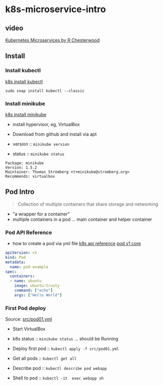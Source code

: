 # k8s-microservice-intro
## video
[Kubernetes Microservices by R Chesterwood](https://livevideo.manning.com/course/80/kubernetes-microservices)
## Install
### Install kubectl
[k8s install kubectl](https://kubernetes.io/docs/tasks/tools/install-kubectl/)

`sudo snap install kubectl --classic`

### Install minikube
[k8s install minikube](https://kubernetes.io/docs/tasks/tools/install-minikube/)

* install hypervisor, eg, VirtualBox
* Download from github and install via apt

* version :: `minikube version`
* status  :: `minikube status`

```
Package: minikube
Version: 1.5.2
Maintainer: Thomas Strömberg <t+minikube@stromberg.org>
Recommends: virtualbox
```
## Pod Intro
> Collection of multiple containers that share storage and networking
* "a wrapper for a container"
* multiple containers in a pod ... main container and helper container
### Pod API Reference
* how to create a pod via yml file
[k8s api reference](https://kubernetes.io/docs/reference/#api-reference)
[pod v1 core](https://kubernetes.io/docs/reference/generated/kubernetes-api/v1.16/#pod-v1-core)

```yml
apiVersion: v1
kind: Pod
metadata:
  name: pod-example
spec:
  containers:
  - name: ubuntu
    image: ubuntu:trusty
    command: ["echo"]
    args: ["Hello World"]
```
### First Pod deploy
Source: [src/pod01.yml](src/pod01.yml)
* Start VirtualBox 
* k8s status :: `minikube status` ... should be Running

* Deploy first pod :: `kubectl apply -f src/pod01.yml`

* Get all pods :: `kubectl get all`

* Describe pod :: `kubectl describe pod webapp`

* Shell to pod :: `kubectl -it  exec webapp sh`
